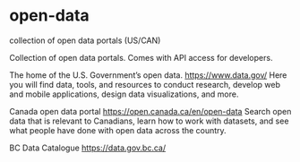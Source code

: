 # open-data
collection of open data portals (US/CAN)


Collection of open data portals. Comes with API access for developers.

The home of the U.S. Government’s open data. https://www.data.gov/ Here you will find data, tools, and resources to conduct research, develop web and mobile applications, design data visualizations, and more.

Canada open data portal https://open.canada.ca/en/open-data Search open data that is relevant to Canadians, learn how to work with datasets, and see what people have done with open data across the country.

BC Data Catalogue https://data.gov.bc.ca/
